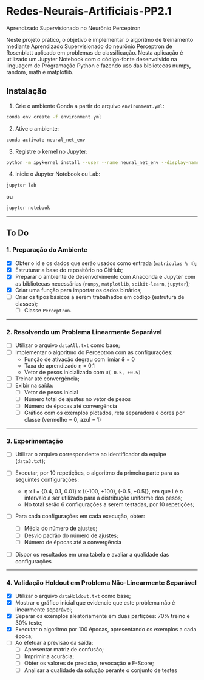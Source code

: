 # Redes-Neurais-Artificiais-PP2.1

Aprendizado Supervisionado no Neurônio Perceptron

Neste projeto prático, o objetivo é implementar o algoritmo de treinamento mediante Aprendizado Supervisionado
do neurônio Perceptron de Rosenblatt aplicado em problemas de classificação. Nesta aplicação é utilizado um Jupyter
Notebook com o código-fonte desenvolvido na linguagem de Programação Python e fazendo
uso das bibliotecas numpy, random, math e matplotlib.

## Instalação

1. Crie o ambiente Conda a partir do arquivo `environment.yml`:
```bash
conda env create -f environment.yml
```

2. Ative o ambiente:
```bash
conda activate neural_net_env
```

3. Registre o kernel no Jupyter:
```bash
python -m ipykernel install --user --name neural_net_env --display-name "Redes Neurais"
```

4. Inicie o Jupyter Notebook ou Lab:
```bash
jupyter lab
```
ou
```bash
jupyter notebook
```

---

## To Do

### 1. Preparação do Ambiente
- [x] Obter o id e os dados que serão usados como entrada (`matriculas % 4`);
- [x] Estruturar a base do repositório no GitHub;
- [x] Preparar o ambiente de desenvolvimento com Anaconda e Jupyter com as bibliotecas necessárias (`numpy`, `matplotlib`, `scikit-learn`, `jupyter`);
- [x] Criar uma função para importar os dados binários;
- [ ] Criar os tipos básicos a serem trabalhados em código (estrutura de classes);
  - [ ] Classe `Perceptron`.

---

### 2. Resolvendo um Problema Linearmente Separável
- [ ] Utilizar o arquivo `dataAll.txt` como base;
- [ ] Implementar o algoritmo do Perceptron com as configurações:
  - Função de ativação degrau com limiar ϑ = 0
  - Taxa de aprendizado η = 0.1
  - Vetor de pesos inicializado com `U(-0.5, +0.5)`
- [ ] Treinar até convergência;
- [ ] Exibir na saída:
  - [ ] Vetor de pesos inicial
  - [ ] Número total de ajustes no vetor de pesos
  - [ ] Número de épocas até convergência
  - [ ] Gráfico com os exemplos plotados, reta separadora e cores por classe (vermelho = 0, azul = 1)

---

### 3. Experimentação
- [ ] Utilizar o arquivo correspondente ao identificador da equipe (`data3.txt`);
- [ ] Executar, por 10 repetições, o algoritmo da primeira parte para as seguintes configurações:
  - η x I = {0.4, 0.1, 0.01} x {(-100, +100), (-0.5, +0.5)}, em que I é o intervalo a ser utilizado para a distribução uniforme dos pesos;
  - No total serão 6 configurações a serem testadas, por 10 repetições;
- [ ] Para cada configurações em cada execução, obter:
  - [ ] Média do número de ajustes;
  - [ ] Desvio padrão do número de ajustes;
  - [ ] Número de épocas até a convergência
- [ ] Dispor os resultados em uma tabela e avaliar a qualidade das configurações
  

---

### 4. Validação Holdout em Problema Não-Linearmente Separável
- [x] Utilizar o arquivo `dataHoldout.txt` como base;
- [x] Mostrar o  gráfico inicial que evidencie que este problema não é linearmente separável;
- [x] Separar os exemplos aleatoriamente em duas partições: 70% treino e 30% teste;
- [x] Executar o algoritmo por 100 épocas, apresentando os exemplos a cada época;
- [ ] Ao efetuar a previsão da saída:
  - [ ] Apresentar matriz de confusão;
  - [ ] Imprimir a acurácia;
  - [ ] Obter os valores de precisão, revocação e F-Score;
  - [ ] Analisar a qualidade da solução perante o conjunto de testes